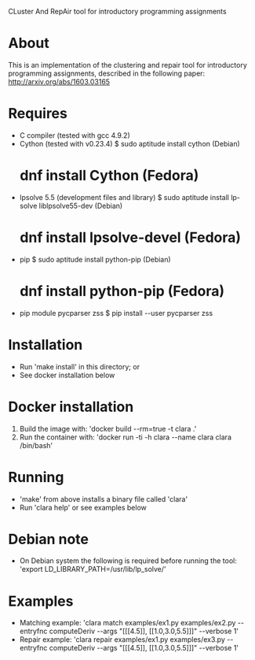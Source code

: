CLuster And RepAir tool for introductory programming assignments


About
=====
This is an implementation of the clustering and repair tool for introductory
programming assignments, described in the following paper:
  http://arxiv.org/abs/1603.03165


Requires
========
- C compiler (tested with gcc 4.9.2)
- Cython (tested with v0.23.4)
    $ sudo aptitude install cython (Debian)
    # dnf install Cython (Fedora)
- lpsolve 5.5 (development files and library)
    $ sudo aptitude install lp-solve liblpsolve55-dev (Debian)
    # dnf install lpsolve-devel (Fedora)
- pip
    $ sudo aptitude install python-pip (Debian)
    # dnf install python-pip (Fedora)
- pip module pycparser zss
    $ pip install --user pycparser zss



Installation
============
- Run 'make install' in this directory; or
- See docker installation below


Docker installation
===================
1) Build the image with: 'docker build --rm=true -t clara .'
2) Run the container with:
     'docker run -ti -h clara --name clara clara /bin/bash'


Running
=======
- 'make' from above installs a binary file called 'clara'
- Run 'clara help' or see examples below


Debian note
===========
- On Debian system the following is required before running the tool:
    'export LD_LIBRARY_PATH=/usr/lib/lp_solve/'


Examples
========
- Matching example:
  'clara match examples/ex1.py examples/ex2.py --entryfnc computeDeriv --args "[[[4.5]], [[1.0,3.0,5.5]]]" --verbose 1'
- Repair example:
  'clara repair examples/ex1.py examples/ex3.py --entryfnc computeDeriv --args "[[[4.5]], [[1.0,3.0,5.5]]]" --verbose 1'
